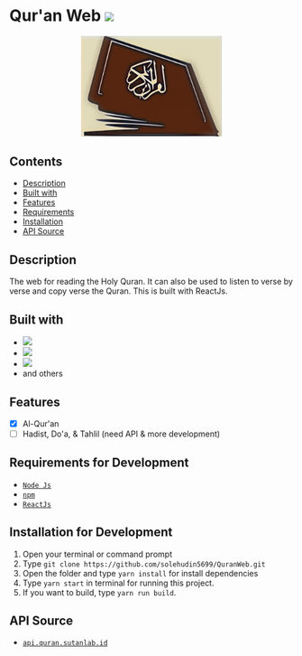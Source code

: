 # Qur'an Web <img src="https://img.shields.io/badge/Built%20with-ReactJs-61dbfb?style=popout&logo=react">

<div align="center">
    <img width="250" src="./public/favicon.jpeg">
</div>

## Contents

- [Description](#description)
- [Built with](#built-with)
- [Features](#features)
- [Requirements](#requirements-for-development)
- [Installation](#installation-for-development)
- [API Source](#api-source)

## Description

The web for reading the Holy Quran. It can also be used to listen to verse by verse and copy verse the Quran. This is built with ReactJs.

## Built with

- <img src="https://img.shields.io/badge/ReactJs-17.x.x-61dbfb?style=popout&logo=react">
- <img src="https://img.shields.io/badge/MaterialUI-4.x.x-white?style=popout&logo=material-ui">
- <img src="https://img.shields.io/badge/Redux-4.x.x-764abc?style=popout&logo=redux">
- and others

## Features

- [x] Al-Qur'an
- [ ] Hadist, Do'a, & Tahlil (need API & more development)

## Requirements for Development

- [`Node Js`](https://nodejs.org/en/)
- [`npm`](https://www.npmjs.com/get-npm)
- [`ReactJs`](https://reactjs.org/)

## Installation for Development

1. Open your terminal or command prompt
2. Type `git clone https://github.com/solehudin5699/QuranWeb.git`
3. Open the folder and type `yarn install` for install dependencies
4. Type `yarn start` in terminal for running this project.
5. If you want to build, type `yarn run build`.

## API Source

- [`api.quran.sutanlab.id`](https://github.com/sutanlab/quran-api)
